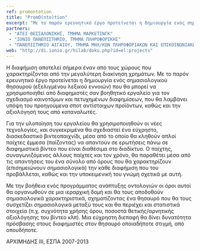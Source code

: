 ```yaml
---
ref: promontotion
title: "PromO(nto)tion"
excerpt: "Με το παρόν ερευνητικό έργο προτείνεται η δημιουργία ενός σημασιολογικού θησαυρού (εξελιγμένου λεξικού εννοιών) που θα μπορεί να χρησιμοποιηθεί από διαφημιστές σαν βοηθητικό εργαλείο για τον σχεδιασμό καινοτόμων και πετυχημένων διαφημίσεων, που θα λαμβάνει υπόψη του προηγούμενα σποτ αντίστοιχων προϊόντων, καθώς και την αξιολόγησή τους από καταναλωτές."
partners:
 - "ΑΤΕΙ ΘΕΣΣΑΛΟΝΙΚΗΣ, ΤΜΗΜΑ ΜΑΡΚΕΤΙΝΓΚ"
 - "ΙΟΝΙΟ ΠΑΝΕΠΙΣΤΗΜΙΟ, ΤΜΗΜΑ ΠΛΗΡΟΦΟΡΙΚΗΣ"
 - "ΠΑΝΕΠΙΣΤΗΜΙΟ ΑΙΓΑΙΟΥ, ΤΜΗΜΑ ΜΗΧ/ΚΩΝ ΠΛΗΡΟΦΟΡΙΑΚΩΝ ΚΑΙ ΕΠΙΚΟΙΝΩΝΙΑΚΩΝ ΣΥΣΤΗΜΑΤΩΝ"
web: "http://di.ionio.gr/hilab/doku.php?id=el:projects"
---
```


Η διαφήμιση αποτελεί σήμερα έναν από τους χώρους που χαρακτηρίζονται από την μεγαλύτερη διακίνηση χρημάτων. Με το παρόν ερευνητικό έργο προτείνεται η δημιουργία ενός σημασιολογικού θησαυρού (εξελιγμένου λεξικού εννοιών) που θα μπορεί να χρησιμοποιηθεί από διαφημιστές σαν βοηθητικό εργαλείο για τον σχεδιασμό καινοτόμων και πετυχημένων διαφημίσεων, που θα λαμβάνει υπόψη του προηγούμενα σποτ αντίστοιχων προϊόντων, καθώς και την αξιολόγησή τους από καταναλωτές.

Για την υλοποίηση του εργαλείου θα χρησιμοποιηθούν οι νέες τεχνολογίες, και συγκεκριμένα θα σχεδιαστεί ένα εύχρηστο, διασκεδαστικό βιντεοπαιχνίδι, μέσα από το οποίο θα κληθούν απλοί παίχτες έμμεσα (παίζοντας) να απαντούν σε ερωτήσεις πάνω σε διαφημιστικά βίντεο που είναι διαθέσιμα στο διαδίκτυο. Ο παίχτης, συναγωνιζόμενος άλλους παίχτες και τον χρόνο, θα παραθέτει μέσα από τις απαντήσεις του ένα σύνολο από όρους που θα χαρακτηρίζουν (επισημειώνουν σημασιολογικά) την κάθε διαφήμιση που του προβάλλεται, καθώς και την υποκειμενική του γνώμη σχετικά με αυτή.

Με την βοήθεια ενός προγράμματος ανάπτυξης οντολογιών οι όροι αυτοί θα οργανωθούν σε μια ιεραρχική δομή και θα τους αποδοθούν σημασιολογικά χαρακτηριστικά, σχηματίζοντας ένα θησαυρό που θα τους συσχετίζει σημασιολογικά μεταξύ τους και θα περιέχει και στατιστικά στοιχεία (π.χ. συχνότητα χρήσης όρου, ποσοστά θετικής/αρνητικής αξιολόγησης του βίντεο κλπ). Μια εύχρηστη διεπαφή θα δίνει δυνατότητα πρόσβασης στους διαφημιστές στον θησαυρό οποιαδήποτε στιγμή, από οπουδήποτε.

ΑΡΧΙΜΗΔΗΣ ΙΙΙ, ΕΣΠΑ 2007-2013

